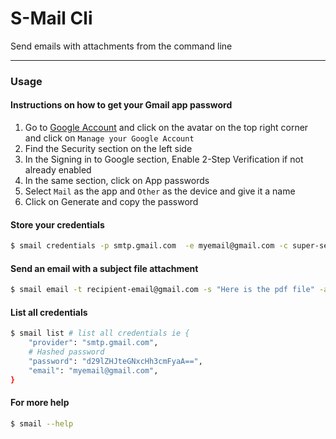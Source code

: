 # S-Mail Cli 

 Send emails with attachments from the command line


--------------------
### Usage

#### Instructions on how to get your Gmail app password
1. Go to [Google Account](https://myaccount.google.com/) and click on the avatar on the top right corner and click on `Manage your Google Account`
2. Find the Security section on the left side
3. In the Signing in to Google section, Enable 2-Step Verification if not already enabled
4. In the same section, click on App passwords
5. Select `Mail` as the app and `Other` as the device and give it a name
6. Click on Generate and copy the password


#### Store your credentials 
```bash
$ smail credentials -p smtp.gmail.com  -e myemail@gmail.com -c super-secret-password  # stores your credentials for future use 
```

#### Send an email with a subject file attachment

```bash
$ smail email -t recipient-email@gmail.com -s "Here is the pdf file" -a ./filename.pdf # send an email with a subject and an attachment
```

#### List all credentials

```bash
$ smail list # list all credentials ie {
    "provider": "smtp.gmail.com",
    # Hashed password 
    "password": "d29lZHJteGNxcHh3cmFyaA==",
    "email": "myemail@gmail.com",
}
```

#### For more help

```bash
$ smail --help
```


